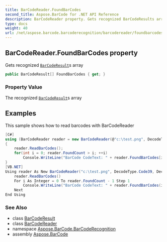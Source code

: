 ```yaml
---
title: BarCodeReader.FoundBarCodes
second_title: Aspose.BarCode for .NET API Reference
description: BarCodeReader property. Gets recognized BarCodeResults array
type: docs
weight: 40
url: /net/aspose.barcode.barcoderecognition/barcodereader/foundbarcodes/
---
```

## BarCodeReader.FoundBarCodes property

Gets recognized [`BarCodeResult`](../../barcoderesult/)s array

```csharp
public BarCodeResult[] FoundBarCodes { get; }
```

### Property Value

The recognized [`BarCodeResult`](../../barcoderesult/)s array

## Examples

This sample shows how to read barcodes with BarCodeReader

```csharp
[C#]
using (BarCodeReader reader = new BarCodeReader(@"c:\test.png", DecodeType.Code39, DecodeType.Code128))
{
    reader.ReadBarCodes();
    for(int i = 0; reader.FoundCount > i; ++i)
        Console.WriteLine("BarCode CodeText: " + reader.FoundBarCodes[i].CodeText);
}
[VB.NET]
Using reader As New BarCodeReader("c:\test.png", DecodeType.Code39, DecodeType.Code128)
    reader.ReadBarCodes()
    For i As Integer = 0 To reader.FoundCount - 1 Step 1
        Console.WriteLine("BarCode CodeText: " + reader.FoundBarCodes(i).CodeText)
    Next
End Using
```

### See Also

* class [BarCodeResult](../../barcoderesult/)
* class [BarCodeReader](../)
* namespace [Aspose.BarCode.BarCodeRecognition](../../barcodereader/)
* assembly [Aspose.BarCode](../../../)


